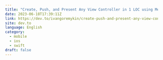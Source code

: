 ```yaml
---
title: "Create, Push, and Present Any View Controller in 1 LOC using Metaprogramming"
date: 2023-06-18T17:39:11Z
link: https://dev.to/ivangoremykin/create-push-and-present-any-view-controller-in-1-loc-using-metaprogramming-4o8d?utm_medium=RSS&utm_source=news.12bit.vn
site: dev.to
language: English
category:
  - mobile
  - ios
  - swift
draft: false
---
```

